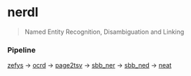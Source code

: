 # nerdl

> Named Entity Recognition, Disambiguation and Linking

### Pipeline

[zefys](http://zefys.staatsbibliothek-berlin.de/index.php?id=start&L=1) → [ocrd](https://github.com/qurator-spk/ocrd-galley) → [page2tsv](https://github.com/qurator-spk/page2tsv) → [sbb_ner](https://github.com/qurator-spk/sbb_ner) → [sbb_ned](https://github.com/qurator-spk/sbb_ned) → [neat](https://github.com/qurator-spk/sbb_ned)
